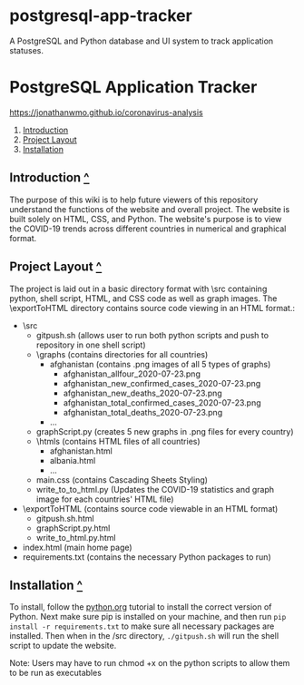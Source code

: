# postgresql-app-tracker
A PostgreSQL and Python database and UI system to track application statuses.

PostgreSQL Application Tracker
======================
https://jonathanwmo.github.io/coronavirus-analysis
1. [Introduction](#introduction-)
2. [Project Layout](#project-layout-)
3. [Installation](#installation-)

Introduction [^](#postgresql-application-tracker)
------------

The purpose of this wiki is to help future viewers of this repository 
understand the functions of the website and overall project. The website is
built solely on HTML, CSS, and Python. The website's purpose is to view the 
COVID-19 trends across different countries in numerical and graphical format.

Project Layout [^](#covid-19-analysis-website)
--------------

The project is laid out in a basic directory format with \src containing python, 
shell script, HTML, and CSS code as well as graph images. The \exportToHTML directory 
contains source code viewing in an HTML format.:

-   \src
    -   gitpush.sh (allows user to run both python scripts and push to repository in one shell script)
    -   \graphs (contains directories for all countries)
        -   afghanistan (contains .png images of all 5 types of graphs)
            -   afghanistan_allfour_2020-07-23.png
            -   afghanistan_new_confirmed_cases_2020-07-23.png
            -   afghanistan_new_deaths_2020-07-23.png
            -   afghanistan_total_confirmed_cases_2020-07-23.png
            -   afghanistan_total_deaths_2020-07-23.png
        -   ...
    -   graphScript.py (creates 5 new graphs in .png files for every country)
    -   \htmls (contains HTML files of all countries)
        -   afghanistan.html
        -   albania.html
        -   ...
    -   main.css (contains Cascading Sheets Styling)
    -   write_to_to_html.py (Updates the COVID-19 statistics and graph image for each countries' HTML file)
-   \exportToHTML (contains source code viewable in an HTML format)
    -   gitpush.sh.html
    -   graphScript.py.html
    -   write_to_html.py.html
-   index.html (main home page)
-   requirements.txt (contains the necessary Python packages to run)
    
    
Installation [^](#covid-19-analysis-website)
------------
To install, follow the [python.org](python.org) tutorial to install the correct version of Python.
Next make sure pip is installed on your machine, and then run `pip install -r requirements.txt` to make sure all necessary packages are installed.
Then when in the /src directory, `./gitpush.sh` will run the shell script to update the website.

Note: Users may have to run chmod +x on the python scripts to allow them to be run as executables
